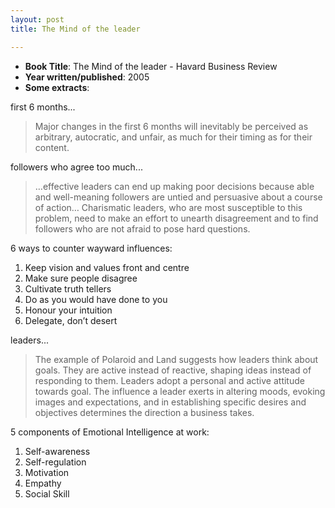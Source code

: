 ```yaml
---
layout: post
title: The Mind of the leader

---
```


- **Book Title**: The Mind of the leader - Havard Business Review
- **Year written/published**: 2005
- **Some extracts**: 

first 6 months...

> Major changes in the first 6 months will inevitably be perceived as arbitrary, autocratic, and unfair, as much for their timing as for their content.

followers who agree too much...

> …effective leaders can end up making poor decisions because able and well-meaning followers are untied and persuasive about a course of action… Charismatic leaders, who are most susceptible to this problem, need to make an effort to unearth disagreement and to find followers who are not afraid to pose hard questions.

6 ways to counter wayward influences:

1. Keep vision and values front and centre
2. Make sure people disagree
3. Cultivate truth tellers
4. Do as you would have done to you
5. Honour your intuition
6. Delegate, don’t desert

leaders...

> The example of Polaroid and Land suggests how leaders think about goals. They are active instead of reactive, shaping ideas instead of responding to them. Leaders adopt a personal and active attitude towards goal. The influence a leader exerts in altering moods, evoking images and expectations, and in establishing specific desires and objectives determines the direction a business takes.

5 components of Emotional Intelligence at work:

1. Self-awareness
2. Self-regulation
3. Motivation
4. Empathy
5. Social Skill
